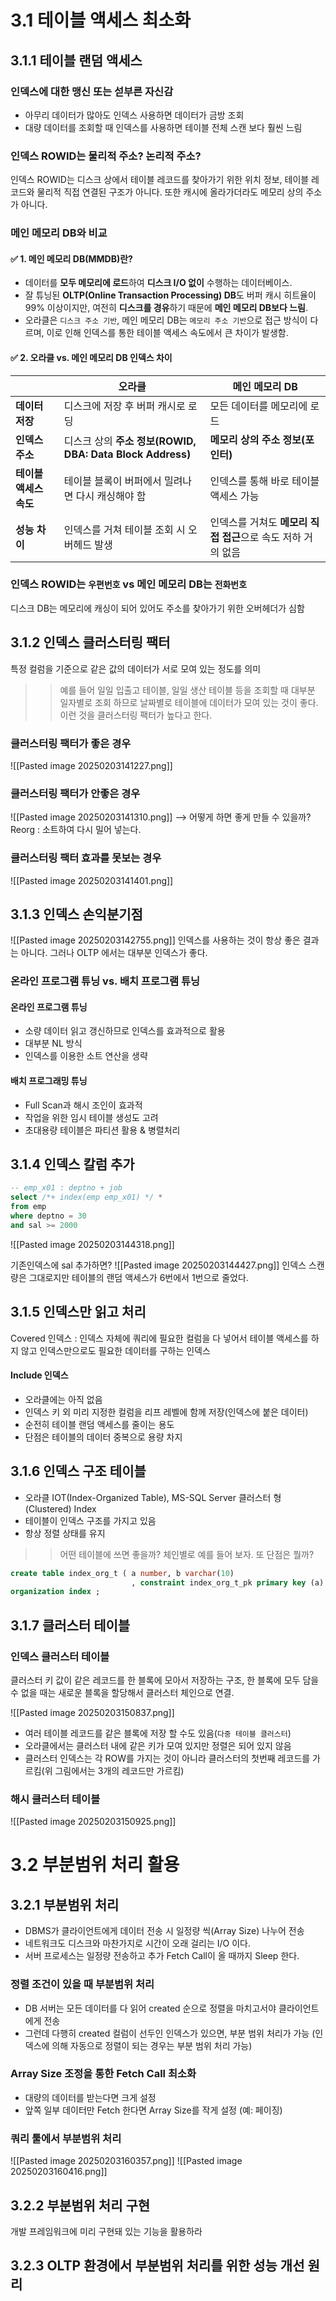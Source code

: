 # 3.1 테이블 액세스 최소화
## 3.1.1 테이블 랜덤 액세스
### 인덱스에 대한 맹신 또는 섣부른 자신감
- 아무리 데이터가 많아도 인덱스 사용하면 데이터가 금방 조회
- 대량 데이터를 조회할 때 인덱스를 사용하면 테이블 전체 스캔 보다 훨씬 느림
### 인덱스 ROWID는 물리적 주소? 논리적 주소?
인덱스 ROWID는 디스크 상에서 테이블 레코드를 찾아가기 위한 위치 정보,
테이블 레코드와 물리적 직접 연결된 구조가 아니다.
또한 캐시에 올라가더라도 메모리 상의 주소가 아니다.

### 메인 메모리 DB와 비교
#### ✅ 1. 메인 메모리 DB(MMDB)란?

- 데이터를 **모두 메모리에 로드**하여 **디스크 I/O 없이** 수행하는 데이터베이스.
- 잘 튜닝된 **OLTP(Online Transaction Processing) DB**도 버퍼 캐시 히트율이 99% 이상이지만, 여전히 **디스크를 경유**하기 때문에 **메인 메모리 DB보다 느림**.
- 오라클은 `디스크 주소 기반`, 메인 메모리 DB는 `메모리 주소 기반`으로 접근 방식이 다르며, 이로 인해 인덱스를 통한 테이블 액세스 속도에서 큰 차이가 발생함.

#### ✅ 2. 오라클 vs. 메인 메모리 DB 인덱스 차이

|                | **오라클**                                          | **메인 메모리 DB**                        |
| -------------- | ------------------------------------------------ | ------------------------------------ |
| **데이터 저장**     | 디스크에 저장 후 버퍼 캐시로 로딩                              | 모든 데이터를 메모리에 로드                      |
| **인덱스 주소**     | 디스크 상의 **주소 정보(ROWID, DBA: Data Block Address)** | **메모리 상의 주소 정보(포인터)**                |
| **테이블 액세스 속도** | 테이블 블록이 버퍼에서 밀려나면 다시 캐싱해야 함                      | 인덱스를 통해 바로 테이블 액세스 가능                |
| **성능 차이**      | 인덱스를 거쳐 테이블 조회 시 오버헤드 발생                         | 인덱스를 거쳐도 **메모리 직접 접근**으로 속도 저하 거의 없음 |

### 인덱스 ROWID는 `우편번호` vs 메인 메모리 DB는 `전화번호`
디스크 DB는 메모리에 캐싱이 되어 있어도 주소를 찾아가기 위한 오버헤더가 심함

## 3.1.2 인덱스 클러스터링 팩터
특정 컬럼을 기준으로 같은 값의 데이터가 서로 모여 있는 정도를 의미
>> 예를 들어 일일 입출고 테이블, 일일 생산 테이블 등을 조회할 때 대부분 일자별로 조회 하므로 날짜별로 테이블에 데이터가 모여 있는 것이 좋다. 이런 것을 클러스터링 팩터가 높다고 한다.

### 클러스터링 팩터가 좋은 경우
![[Pasted image 20250203141227.png]]

### 클러스터링 팩터가 안좋은 경우
![[Pasted image 20250203141310.png]]
--> 어떻게 하면 좋게 만들 수 있을까?
Reorg : 소트하여 다시 밀어 넣는다.
### 클러스터링 팩터 효과를 못보는 경우
![[Pasted image 20250203141401.png]]


## 3.1.3 인덱스 손익분기점
![[Pasted image 20250203142755.png]]
인덱스를 사용하는 것이 항상 좋은 결과는 아니다.
그러나 OLTP 에서는 대부분 인덱스가 좋다.

### 온라인 프로그램 튜닝 vs. 배치 프로그램 튜닝
#### 온라인 프로그램 튜닝
- 소량 데이터 읽고 갱신하므로 인덱스를 효과적으로 활용
- 대부분 NL 방식
- 인덱스를 이용한 소트 연산을 생략

#### 배치 프로그래밍 튜닝
- Full Scan과 해시 조인이 효과적
- 작업을 위한 임시 테이블 생성도 고려
- 초대용량 테이블은 파티션 활용 & 병렬처리

## 3.1.4 인덱스 칼럼 추가

```sql
-- emp_x01 : deptno + job
select /*+ index(emp emp_x01) */ *
from emp
where deptno = 30
and sal >= 2000
```

![[Pasted image 20250203144318.png]]

기존인덱스에 sal 추가하면?
![[Pasted image 20250203144427.png]]
인덱스 스캔량은 그대로지만 테이블의 랜덤 액세스가 6번에서 1번으로 줄었다.

## 3.1.5 인덱스만 읽고 처리
Covered 인덱스 : 인덱스 자체에 쿼리에 필요한 컬럼을 다 넣어서 테이블 액세스를 하지 않고 인덱스만으로도 필요한 데이터를 구하는 인덱스
#### Include 인덱스
- 오라클에는 아직 없음
- 인덱스 키 외 미리 지정한 컬럼을 리프 레벨에 함께 저장(인덱스에 붙은 데이터)
- 순전히 테이블 랜덤 액세스를 줄이는 용도
- 단점은 테이블의 데이터 중복으로 용량 차지

## 3.1.6 인덱스 구조 테이블
- 오라클 IOT(Index-Organized Table), MS-SQL Server 클러스터 형(Clustered) Index
- 테이블이 인덱스 구조를 가지고 있음
- 항상 정렬 상태를 유지

>> 어떤 테이블에 쓰면 좋을까? 체인별로 예를 들어 보자.
>> 또 단점은 뭘까?
```SQL
create table index_org_t ( a number, b varchar(10)
                           , constraint index_org_t_pk primary key (a) )
organization index ;
```

## 3.1.7 클러스터 테이블
### 인덱스 클러스터 테이블
클러스터 키 값이 같은 레코드를 한 블록에 모아서 저장하는 구조, 한 블록에 모두 담을 수 없을 때는 새로운 블록을 할당해서 클러스터 체인으로 연결.

![[Pasted image 20250203150837.png]]

- 여러 테이블 레코드를 같은 블록에 저장 할 수도 있음(`다중 테이블 클러스터`)
- 오라클에서는 클러스터 내에 같은 키가 모여 있지만 정렬은 되어 있지 않음
- 클러스터 인덱스는 각 ROW를 가지는 것이 아니라 클러스터의 첫번째 레코드를 가르킴(위 그림에서는 3개의 레코드만 가르킴)
### 해시 클러스터 테이블
![[Pasted image 20250203150925.png]]

# 3.2 부분범위 처리 활용
## 3.2.1 부분범위 처리
- DBMS가 클라이언트에게 데이터 전송 시 일정량 씩(Array Size) 나누어 전송
- 네트워크도 디스크와 마찬가지로 시간이 오래 걸리는 I/O 이다.
- 서버 프로세스는 일정량 전송하고 추가 Fetch Call이 올 때까지 Sleep 한다.

### 정렬 조건이 있을 때 부분범위 처리
- DB 서버는 모든 데이터를 다 읽어 created 순으로 정렬을 마치고서야 클라이언트에게 전송
- 그런데 다행히 created 컬럼이 선두인 인덱스가 있으면, 부분 범위 처리가 가능
	(인덱스에 의해 자동으로 정렬이 되는 경우는 부분 범위 처리 가능)

### Array Size 조정을 통한 Fetch Call 최소화
- 대량의 데이터를 받는다면 크게 설정
- 앞쪽 일부 데이터만 Fetch 한다면 Array Size를 작게 설정
	(예: 페이징)
### 쿼리 툴에서 부분범위 처리
![[Pasted image 20250203160357.png]]
![[Pasted image 20250203160416.png]]

## 3.2.2 부분범위 처리 구현
개발 프레임워크에 미리 구현돼 있는 기능을 활용하라

## 3.2.3 OLTP 환경에서 부분범위 처리를 위한 성능 개선 원리

